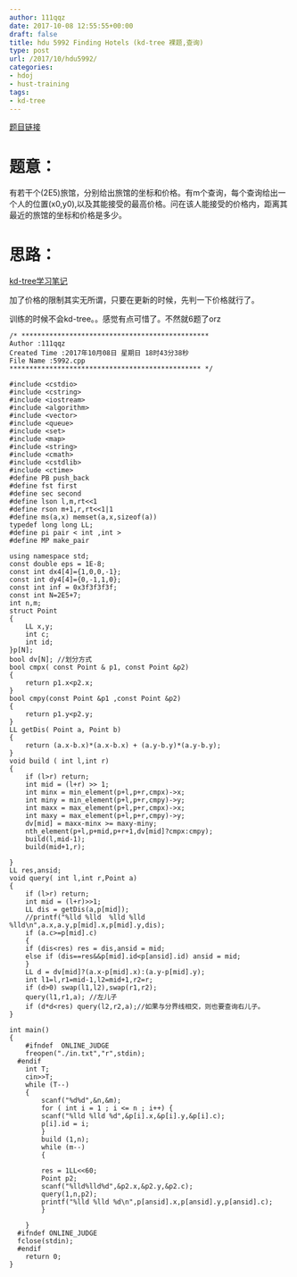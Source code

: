```yaml
---
author: 111qqz
date: 2017-10-08 12:55:55+00:00
draft: false
title: hdu 5992 Finding Hotels (kd-tree 裸题,查询)
type: post
url: /2017/10/hdu5992/
categories:
- hdoj
- hust-training
tags:
- kd-tree
---
```


[题目链接](http://acm.split.hdu.edu.cn/showproblem.php?pid=5992)



# 题意：



有若干个(2E5)旅馆，分别给出旅馆的坐标和价格。有m个查询，每个查询给出一个人的位置(x0,y0),以及其能接受的最高价格。问在该人能接受的价格内，距离其最近的旅馆的坐标和价格是多少。



# 思路：



[kd-tree学习笔记](https://111qqz.com/wordpress/2017/10/kd-tree-%E5%AD%A6%E4%B9%A0%E7%AC%94%E8%AE%B0/)

加了价格的限制其实无所谓，只要在更新的时候，先判一下价格就行了。

训练的时候不会kd-tree。。感觉有点可惜了。不然就6题了orz


    
    /* ***********************************************
    Author :111qqz
    Created Time :2017年10月08日 星期日 18时43分38秒
    File Name :5992.cpp
    ************************************************ */
    
    #include <cstdio>
    #include <cstring>
    #include <iostream>
    #include <algorithm>
    #include <vector>
    #include <queue>
    #include <set>
    #include <map>
    #include <string>
    #include <cmath>
    #include <cstdlib>
    #include <ctime>
    #define PB push_back
    #define fst first
    #define sec second
    #define lson l,m,rt<<1
    #define rson m+1,r,rt<<1|1
    #define ms(a,x) memset(a,x,sizeof(a))
    typedef long long LL;
    #define pi pair < int ,int >
    #define MP make_pair
    
    using namespace std;
    const double eps = 1E-8;
    const int dx4[4]={1,0,0,-1};
    const int dy4[4]={0,-1,1,0};
    const int inf = 0x3f3f3f3f;
    const int N=2E5+7;
    int n,m;
    struct Point
    {
        LL x,y;
        int c;
        int id;
    }p[N]; 
    bool dv[N]; //划分方式
    bool cmpx( const Point & p1, const Point &p2)
    {
        return p1.x<p2.x;
    }
    bool cmpy(const Point &p1 ,const Point &p2)
    {
        return p1.y<p2.y;
    }
    LL getDis( Point a, Point b)
    {
        return (a.x-b.x)*(a.x-b.x) + (a.y-b.y)*(a.y-b.y);
    }
    void build ( int l,int r)
    {
        if (l>r) return;
        int mid = (l+r) >> 1;
        int minx = min_element(p+l,p+r,cmpx)->x;
        int miny = min_element(p+l,p+r,cmpy)->y;
        int maxx = max_element(p+l,p+r,cmpx)->x;
        int maxy = max_element(p+l,p+r,cmpy)->y;
        dv[mid] = maxx-minx >= maxy-miny;
        nth_element(p+l,p+mid,p+r+1,dv[mid]?cmpx:cmpy);
        build(l,mid-1);
        build(mid+1,r);
        
    }
    LL res,ansid;
    void query( int l,int r,Point a)
    {
        if (l>r) return;
        int mid = (l+r)>>1;
        LL dis = getDis(a,p[mid]);
        //printf("%lld %lld  %lld %lld    %lld\n",a.x,a.y,p[mid].x,p[mid].y,dis);
        if (a.c>=p[mid].c)
        {
        if (dis<res) res = dis,ansid = mid;
        else if (dis==res&&p[mid].id<p[ansid].id) ansid = mid;
        }
        LL d = dv[mid]?(a.x-p[mid].x):(a.y-p[mid].y);
        int l1=l,r1=mid-1,l2=mid+1,r2=r;
        if (d>0) swap(l1,l2),swap(r1,r2);
        query(l1,r1,a); //左儿子
        if (d*d<res) query(l2,r2,a);//如果与分界线相交，则也要查询右儿子。
    }
    
    int main()
    {
        #ifndef  ONLINE_JUDGE 
        freopen("./in.txt","r",stdin);
      #endif
        int T;
        cin>>T;
        while (T--)
        {
            scanf("%d%d",&n,&m);
            for ( int i = 1 ; i <= n ; i++) {
            scanf("%lld %lld %d",&p[i].x,&p[i].y,&p[i].c);
            p[i].id = i;
            }
            build (1,n);
            while (m--)
            {
            
            res = 1LL<<60;
            Point p2;
            scanf("%lld%lld%d",&p2.x,&p2.y,&p2.c);
            query(1,n,p2);
            printf("%lld %lld %d\n",p[ansid].x,p[ansid].y,p[ansid].c);
            }
    
        }
      #ifndef ONLINE_JUDGE  
      fclose(stdin);
      #endif
        return 0;
    }
    








